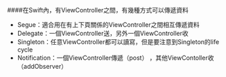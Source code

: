 ####在Swift內，有ViewController之間，有幾種方式可以傳遞資料

 * Segue：適合用在有上下頁關係的ViewController之間相互傳遞資料
 * Delegate：一個ViewController送，另外一個ViewController收
 * Singleton：任意ViewController都可以讀寫，但是要注意到Singleton的life cycle
 * Notification：一個ViewController傳遞（post）
 ，其他ViewContoller收（addObserver）

